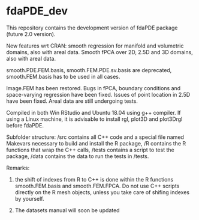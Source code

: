 # fdaPDE_dev

This repository contains the development version of fdaPDE package (future 2.0 version).

New features wrt CRAN: smooth regression for manifold and volumetric domains, also with areal data. Smooth fPCA over 2D, 2.5D and 3D domains, also with areal data.

smooth.PDE.FEM.basis, smooth.FEM.PDE.sv.basis are deprecated, smooth.FEM.basis has to be used in all cases.

Image.FEM has been restored. Bugs in fPCA, boundary conditions and space-varying regression have been fixed. Issues of point location in 2.5D have been fixed. Areal data are still undergoing tests.

Compiled in both Win RStudio and Ubuntu 18.04 using g++ compiler. If using a Linux machine, it is advisable to install rgl, plot3D and plot3Drgl before fdaPDE.

Subfolder structure:
/src contains all C++ code and a special file named Makevars necessary to build and install the R package, 
/R contains the R functions that wrap the C++ calls,
/tests contains a script to test the package,
/data contains the data to run the tests in /tests.

Remarks:

1) the shift of indexes from R to C++ is done within the R functions smooth.FEM.basis and smooth.FEM.FPCA. Do not use C++ scripts directly on the R mesh objects, unless you take care of shifing indexes by yourself.

2) The datasets manual will soon be updated 
 
